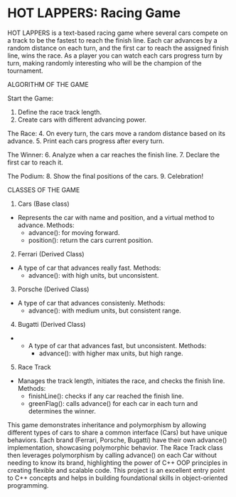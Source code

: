 # HOT LAPPERS: Racing Game

HOT LAPPERS is a text-based racing game where several cars compete on a track to be the fastest to reach the finish line. Each car advances by a random distance on each turn, and the first car to reach the assigned finish line, wins the race. As a player you can watch each cars progress turn by turn, making randomly interesting who will be the champion of the tournament.

ALGORITHM OF THE GAME

Start the Game:
1. Define the race track length.
2. Create cars with different advancing power.

The Race:
4. On every turn, the cars move a random distance based on its advance.
5. Print each cars progress after every turn.

The Winner:
6. Analyze when a car reaches the finish line.
7. Declare the first car to reach it.

The Podium:
8. Show the final positions of the cars.
9. Celebration!

CLASSES OF THE GAME

1. Cars (Base class)
  - Represents the car with name and position, and a virtual method to advance.
    Methods:
    - advance(): for moving forward.
    - position(): return the cars current position.
2. Ferrari (Derived Class)
  - A type of car that advances really fast.
    Methods:
    - advance(): with high units, but unconsistent.
3. Porsche (Derived Class)
  - A type of car that advances consistenly.
    Methods:
    - advance(): with medium units, but consistent range.
4. Bugatti (Derived Class)
  - - A type of car that advances fast, but unconsistent.
      Methods:
      - advance(): with higher max units, but high range.
5. Race Track
  - Manages the track length, initiates the race, and checks the finish line.
    Methods:
    - finishLine(): checks if any car reached the finish line.
    - greenFlag(): calls advance() for each car in each turn and determines the winner.

This game demonstrates inheritance and polymorphism by allowing different types of cars to share a common interface (Cars) but have unique behaviors. Each brand (Ferrari, Porsche, Bugatti) have their own advance() implementation, showcasing polymorphic behavior. The Race Track class then leverages polymorphism by calling advance() on each Car without needing to know its brand, highlighting the power of C++ OOP principles in creating flexible and scalable code. This project is an excellent entry point to C++ concepts and helps in building foundational skills in object-oriented programming.  
